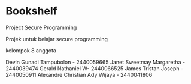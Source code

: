 # Bookshelf
Project Secure Programming

Projek untuk belajar secure programming

kelompok 8 
anggota

Devin Gunadi Tampubolon - 2440059665
Janet Sweetmay Margaretha - 2440039474
Gerald Nathaniel W- 2440066525
James Tristan Joseph - 2440050911
Alexandre Christian Ady Wijaya - 2440041806

